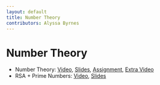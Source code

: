 ```yaml
---
layout: default
title: Number Theory
contributors: Alyssa Byrnes
---
```


# Number Theory

* Number Theory: [Video](https://youtu.be/SF3czh8BFmk), [Slides](/comp283/lessons/ls-numbertheory.html), [Assignment](https://www.gradescope.com/), [Extra Video](https://youtu.be/Xpk67YzOn5w)
* RSA + Prime Numbers: [Video](https://youtu.be/Mc6DQ6CB0TA), [Slides](/comp283/static/slides/RSA-primes.pdf)
